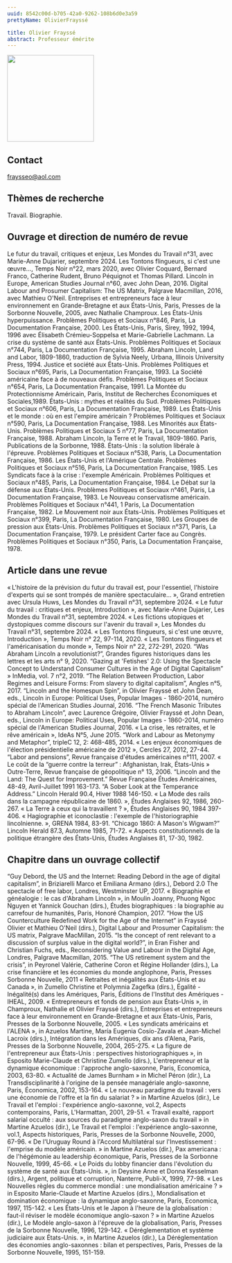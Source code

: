 ```yaml
---
uuid: 8542c00d-b705-42a0-9262-108b6d0e3a59
prettyName: OlivierFrayssé

title: Olivier Frayssé
abstract: Professeur émérite
---
```


<img src="./avatar.webp" width="200px" />

## Contact

 fraysseo@aol.com

## Thèmes de recherche

 Travail. Biographie.

## Ouvrage et direction de numéro de revue

 Le futur du travail, critiques et enjeux, Les Mondes du Travail n°31, avec Marie-Anne Dujarier, septembre 2024.
Les Tontons flingueurs, si c'est une œuvre…, Temps Noir n°22, mars 2020, avec Olivier Coquard, Bernard Franco, Catherine Rudent, Bruno Péquignot et Thomas Pillard.
Lincoln in Europe, American Studies Journal n°60, avec John Dean, 2016. 
Digital Labour and Prosumer Capitalism: The US Matrix, Palgrave Macmillan, 2016, avec Mathieu O'Neil.
Entreprises et entrepreneurs face à leur environnement en Grande-Bretagne et aux États-Unis, Paris, Presses de la Sorbonne Nouvelle, 2005, avec Nathalie Champroux.
Les États-Unis hyperpuissance. Problèmes Politiques et Sociaux n°846, Paris, La Documentation Française, 2000.
Les États-Unis, Paris, Sirey, 1992, 1994, 1996 avec Élisabeth Crémieu-Soppelsa et Marie-Gabrielle Lachmann.
La crise du système de santé aux États-Unis. Problèmes Politiques et Sociaux n°744, Paris, La Documentation Française, 1995.
Abraham Lincoln, Land and Labor, 1809-1860, traduction de Sylvia Neely, Urbana, Illinois University Press, 1994.
Justice et société aux États-Unis. Problèmes Politiques et Sociaux n°695, Paris, La Documentation Française, 1993.
La Société américaine face à de nouveaux défis. Problèmes Politiques et Sociaux n°654, Paris, La Documentation Française, 1991.
La Montée du Protectionnisme Américain, Paris, Institut de Recherches Économiques et Sociales,1989.
États-Unis : mythes et réalités du Sud. Problèmes Politiques et Sociaux n°606, Paris, La Documentation Française, 1989.
Les États-Unis et le monde : où en est l'empire américain ? Problèmes Politiques et Sociaux n°590, Paris, La Documentation Française, 1988.
Les Minorités aux États-Unis. Problèmes Politiques et Sociaux 5 n°77, Paris, La Documentation Française, 1988.
Abraham Lincoln, la Terre et le Travail, 1809-1860. Paris, Publications de la Sorbonne, 1988.
États-Unis : la solution libérale à l'épreuve. Problèmes Politiques et Sociaux n°538, Paris, La Documentation Française, 1986. 
Les États-Unis et l'Amérique Centrale. Problèmes Politiques et Sociaux n°516, Paris, La Documentation Française, 1985. 
Les Syndicats face à la crise : l'exemple Américain. Problèmes Politiques et Sociaux n°485, Paris, La Documentation Française, 1984.
Le Débat sur la défense aux États-Unis. Problèmes Politiques et Sociaux n°461, Paris, La Documentation Française, 1983.
Le Nouveau conservatisme américain. Problèmes Politiques et Sociaux n°441, 1 Paris, La Documentation Française, 1982.
Le Mouvement noir aux États-Unis. Problèmes Politiques et Sociaux  n°399, Paris, La Documentation Française, 1980.
Les Groupes de pression aux États-Unis. Problèmes Politiques et Sociaux n°371, Paris, La Documentation Française, 1979.
Le président Carter face au Congrès. Problèmes Politiques et Sociaux n°350, Paris, La Documentation Française, 1978.

## Article dans une revue

 « L'histoire de la prévision du futur du travail est, pour l'essentiel, l'histoire d'experts qui se sont trompés de manière spectaculaire… », Grand entretien avec Ursula Huws, Les Mondes du Travail n°31, septembre 2024.
« Le futur du travail : critiques et enjeux, Introduction », avec Marie-Anne Dujarier, Les Mondes du Travail n°31, septembre 2024.
« Les fictions utopiques et dystopiques comme discours sur l'avenir du travail », Les Mondes du Travail n°31, septembre 2024.
« Les Tontons flingueurs, si c'est une œuvre, Introduction », Temps Noir n° 22, 97-114, 2020.
« Les Tontons flingueurs et l'américanisation du monde », Temps Noir n° 22, 272-291, 2020.
“Was Abraham Lincoln a revolutionist?”, Grandes figures historiques dans les lettres et les arts n° 9, 2020.
“Gazing at 'Fetishes' 2.0: Using the Spectacle Concept to Understand Consumer Cultures in the Age of Digital Capitalism” » InMedia, vol. 7 n°2, 2019.
“The Relation Between Production, Labor Regimes and Leisure Forms: From slavery to digital capitalism”, Angles n°5, 2017.
“Lincoln and the Homespun Spin”, in Olivier Frayssé et John Dean, eds., Lincoln in Europe: Political Uses, Popular Images - 1860-2014, numéro spécial de l'American Studies Journal, 2016.
“The French Masonic Tributes to Abraham Lincoln”, avec Laurence Grégoire, Olivier Frayssé et John Dean, eds., Lincoln in Europe: Political Uses, Popular Images - 1860-2014, numéro spécial de l'American Studies Journal, 2016.
 « La crise, les retraites, et le rêve américain », IdeAs N°5, June 2015.
“Work and Labour as Metonymy and Metaphor”, tripleC 12, 2: 468-485, 2014.
 « Les enjeux économiques de l'élection présidentielle américaine de 2012 », Cercles 27, 2012, 27-44.
“Labor and pensions”, Revue française d'études américaines n°111, 2007.
« Le coût de la “guerre contre la terreur” : Afghanistan, Irak, États-Unis » Outre-Terre, Revue française de géopolitique n° 13, 2006.
“Lincoln and the Land: The Quest for Improvement.” Revue Française Études Américaines, 48-49, Avril-Juillet 1991 163-173.
“A Sober Look at the Temperance Address.” Lincoln Herald 90.4, Hiver 1988 146-150.
« La Mode des rails dans la campagne républicaine de 1860. », Études Anglaises 92, 1986, 260-267.
« La Terre à ceux qui la travaillent ? », Études Anglaises 90, 1984 397-406.
« Hagiographie et iconoclastie : l'exemple de l'historiographie lincolnienne. », GRENA 1984, 83-91.
“Chicago 1860: A Mason's Wigwam?” Lincoln Herald 87.3, Automne 1985, 71-72.
« Aspects constitutionnels de la politique étrangère des États-Unis, Études Anglaises 81, 17-30, 1982.

## Chapitre dans un ouvrage collectif

 “Guy Debord, the US and the Internet: Reading Debord in the age of digital capitalism”, in Briziarelli Marco et Emiliana Armano (dirs.), Debord 2.0 The spectacle of free labor, Londres, Westminster UP, 2017.
« Biographie et généalogie : le cas d'Abraham Lincoln », in Moulin Joanny, Phuong Ngoc Nguyen et Yannick Gouchan (dirs.), Études biographiques : la biographie au carrefour de humanités, Paris, Honoré Champion, 2017.
 “How the US Counterculture Redefined Work for the Age of the Internet” in Frayssé Olivier et Mathieu O'Neil (dirs.), Digital Labour and Prosumer Capitalism: the US matrix, Palgrave MacMillan, 2015.
 “Is the concept of rent relevant to a discussion of surplus value in the digital world?”, in Eran Fisher and Christian Fuchs, eds., Reconsidering Value and Labour in the Digital Age, Londres, Palgrave Macmillan, 2015.
“The US retirement system and the crisis”, in Peyronel Valérie, Catherine Coron et Régine Hollander (dirs.), La crise financière et les économies du monde anglophone, Paris, Presses Sorbonne Nouvelle, 2011
« Retraites et inégalités aux États-Unis et au Canada », in Zumello Christine et Polymnia Zagefka (dirs.), Égalité - Inégalité(s) dans les Amériques, Paris, Éditions de l'Institut des Amériques - IHEAL, 2009.
« Entrepreneurs et fonds de pension aux États-Unis », in Champroux, Nathalie et Olivier Frayssé (dirs.), Entreprises et entrepreneurs face à leur environnement en Grande-Bretagne et aux États-Unis, Paris, Presses de la Sorbonne Nouvelle, 2005.
« Les syndicats américains et l'ALENA », in Azuelos Martine, María Eugenia Cosío-Zavala et Jean-Michel Lacroix (dirs.), Intégration dans les Amériques, dix ans d'Alena, Paris, Presses de la Sorbonne Nouvelle, 2004, 265-275.
« La figure de l'entrepreneur aux États-Unis : perspectives historiographiques », in Esposito Marie-Claude et Christine Zumello (dirs.), L'entrepreneur et la dynamique économique : l'approche anglo-saxonne, Paris, Economica, 2003, 63-80.
« Actualité de James Burnham » in Michel Péron (dir.), La Transdisciplinarité à l'origine de la pensée managériale anglo-saxonne, Paris, Économica, 2002, 153-164.
« Le nouveau paradigme du travail : vers une économie de l'offre et la fin du salariat ? » in Martine Azuelos (dir.), Le Travail et l'emploi : l'expérience anglo-saxonne, vol.2, Aspects contemporains, Paris, L'Harmattan, 2001, 29-51.
« Travail exalté, rapport salarial occulté : aux sources du paradigme anglo-saxon du travail » in Martine Azuelos (dir.), Le Travail et l'emploi : l'expérience anglo-saxonne, vol.1, Aspects historiques, Paris, Presses de la Sorbonne Nouvelle, 2000, 67-96.
« De l'Uruguay Round à l'Accord Multilatéral sur l'Investissement : l'emprise du modèle américain. » in Martine Azuelos (dir.), Pax americana : de l'hégémonie au leadership économique, Paris, Presses de la Sorbonne Nouvelle, 1999, 45-66.
« Le Poids du lobby financier dans l'évolution du système de santé aux États-Unis. », in Deysine Anne et Donna Kesselman (dirs.), Argent, politique et corruption, Nanterre, Publi-X, 1999, 77-98.
« Les Nouvelles règles du commerce mondial : une mondialisation américaine ? » in Esposito Marie-Claude et Martine Azuelos (dirs.), Mondialisation et domination économique : la dynamique anglo-saxonne, Paris, Economica, 1997, 115-142.
« Les États-Unis et le Japon à l'heure de la globalisation : faut-il réviser le modèle économique anglo-saxon ? » in Martine Azuelos (dir.), Le Modèle anglo-saxon à l'épreuve de la globalisation, Paris, Presses de la Sorbonne Nouvelle, 1996, 129-142.
« Déréglementation et système judiciaire aux États-Unis. », in Martine Azuelos (dir.), La Déréglementation des économies anglo-saxonnes : bilan et perspectives, Paris, Presses de la Sorbonne Nouvelle, 1995, 151-159.

